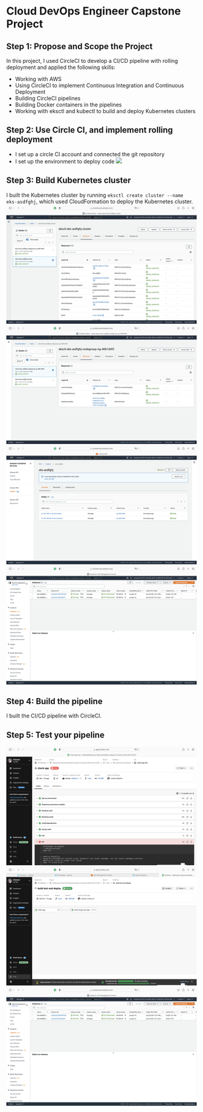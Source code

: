 # Cloud DevOps Engineer Capstone Project

## Step 1: Propose and Scope the Project
In this project, I used CircleCI to develop a CI/CD pipeline with rolling deployment and applied the following skills:

* Working with AWS
* Using CircleCI to implement Continuous Integration and Continuous Deployment
* Building CircleCI pipelines
* Building Docker containers in the pipelines
* Working with eksctl and kubectl to build and deploy Kubernetes clusters

## Step 2: Use Circle CI, and implement rolling deployment
* I set up a circle CI account and connected the git repository
* I set up the environment to deploy code
![](screenshots/env.png)

## Step 3: Build Kubernetes cluster
I built the Kubernetes cluster by running `eksctl create cluster --name eks-asdfghj`, which used CloudFormation to deploy the Kubernetes cluster.
![](screenshots/cloudformation1.png)
![](screenshots/cloudformation2.png)
![](screenshots/eks.png)
![](screenshots/ec2.png)

## Step 4: Build the pipeline
I built the CI/CD pipeline with CircleCI.

## Step 5: Test your pipeline
![](screenshots/lint.png)
![](screenshots/new_pipeline.png)
![](screenshots/ec2.png)

